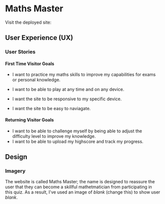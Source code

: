 # Maths Master

Visit the deployed site: 

## User Experience (UX)

### User Stories

#### First Time Visitor Goals

* I want to practice my maths skills to improve my capabilities for exams or personal knowledge. 

* I want to be able to play at any time and on any device.

* I want the site to be responsive to my specific device.

* I want the site to be easy to naviagate.


#### Returning Visitor Goals

* I want to be able to challenge myself by being able to adjust the difficulty level to improve my knowledge.
* I want to be able to upload my highscore and track my progress.

## Design

### Imagery

The website is called Maths Master; the name is designed to reassure the user that they can become a skillful mathetmatician from participating in this quiz. As a result, I've used an image of *blank* (change this) to show user *blank*.